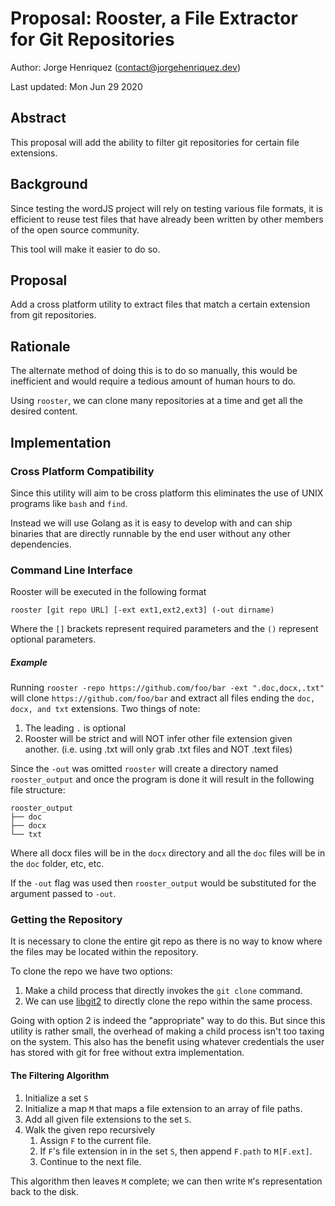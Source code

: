 # Proposal: Rooster, a File Extractor for Git Repositories

Author: Jorge Henriquez (contact@jorgehenriquez.dev)

Last updated: Mon Jun 29 2020

## Abstract

This proposal will add the ability to filter git repositories for certain file extensions.

## Background

Since testing the wordJS project will rely on testing various file formats, it is efficient to reuse test files that have already been written by other members of the open source community.

This tool will make it easier to do so.

## Proposal

Add a cross platform utility to extract files that match a certain extension from git repositories.

## Rationale

The alternate method of doing this is to do so manually, this would be inefficient and would require a tedious amount of human hours to do.

Using `rooster`, we can clone many repositories at a time and get all the desired content.

## Implementation

### Cross Platform Compatibility

Since this utility will aim to be cross platform this eliminates the use of UNIX programs like `bash` and `find`.

Instead we will use Golang as it is easy to develop with and can ship binaries that are directly runnable by the end user without any other dependencies.

### Command Line Interface

Rooster will be executed in the following format

`rooster [git repo URL] [-ext ext1,ext2,ext3] (-out dirname)`

Where the `[]` brackets represent required parameters and the `()` represent optional parameters.

##### Example

Running `rooster -repo https://github.com/foo/bar -ext ".doc,docx,.txt"` will clone `https://github.com/foo/bar` and extract all files ending the `doc, docx, and txt` extensions. Two things of note:

1. The leading `.` is optional
2. Rooster will be strict and will NOT infer other file extension given another. (i.e. using .txt will only grab .txt files and NOT .text files)

Since the `-out` was omitted `rooster` will create a directory named `rooster_output` and once the program is done it will result in the following file structure:

```
rooster_output
├── doc
├── docx
└── txt
```

Where all docx files will be in the `docx` directory and all the `doc` files will be in the `doc` folder, etc, etc.

If the `-out` flag was used then `rooster_output` would be substituted for the argument passed to `-out`.

### Getting the Repository

It is necessary to clone the entire git repo as there is no way to know where the files may be located within the repository.

To clone the repo we have two options:

1. Make a child process that directly invokes the `git clone` command.
2. We can use [libgit2](https://libgit2.org) to directly clone the repo within the same process.

Going with option 2 is indeed the "appropriate" way to do this.
But since this utility is rather small, the overhead of making a child process isn't too taxing on the system.
This also has the benefit using whatever credentials the user has stored with git for free without extra implementation.

#### The Filtering Algorithm

1.  Initialize a set `S`
2.  Initialize a map `M` that maps a file extension to an array of file paths.
3.  Add all given file extensions to the set `S`.
4.  Walk the given repo recursively
    1. Assign `F` to the current file.
    2. If `F`'s file extension in in the set `S`, then append `F.path` to `M[F.ext]`.
    3. Continue to the next file.

This algorithm then leaves `M` complete; we can then write `M`'s representation back to the disk.
